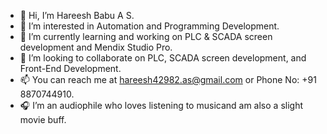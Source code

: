 - 👋 Hi, I’m Hareesh Babu A S.
- 👀 I’m interested in Automation and Programming Development.
- 🌱 I’m currently learning and working on PLC & SCADA screen development and Mendix Studio Pro.
- 💞️ I’m looking to collaborate on PLC, SCADA screen development, and Front-End Development.
- 📫 You can reach me at hareesh42982.as@gmail.com or Phone No: +91 8870744910.
- 🎧 I’m an audiophile who loves listening to musicand am also a slight movie buff.
